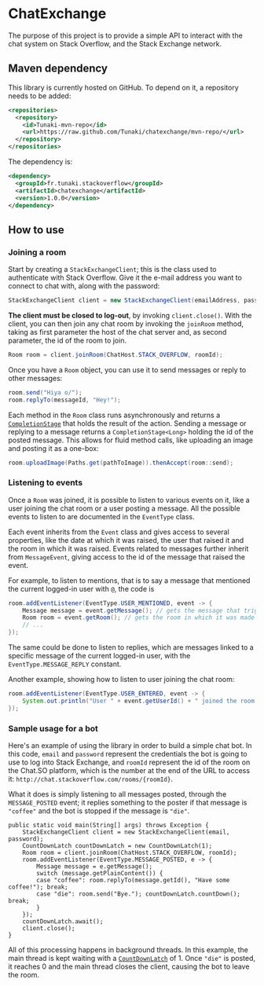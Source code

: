 # ChatExchange

The purpose of this project is to provide a simple API to interact with the chat system on Stack Overflow, and the Stack Exchange network.

## Maven dependency

This library is currently hosted on GitHub. To depend on it, a repository needs to be added:

```xml
<repositories>
  <repository>
    <id>Tunaki-mvn-repo</id>
    <url>https://raw.github.com/Tunaki/chatexchange/mvn-repo/</url>
  </repository>
</repositories>
```

The dependency is:

```xml
<dependency>
  <groupId>fr.tunaki.stackoverflow</groupId>
  <artifactId>chatexchange</artifactId>
  <version>1.0.0</version>
</dependency>
```

## How to use

### Joining a room

Start by creating a `StackExchangeClient`; this is the class used to authenticate with Stack Overflow. Give it the e-mail address you want to connect to chat with, along with the password:

```java
StackExchangeClient client = new StackExchangeClient(emailAddress, password);
```

**The client must be closed to log-out**, by invoking `client.close()`. With the client, you can then join any chat room by invoking the `joinRoom` method, taking as first parameter the host of the chat server and, as second parameter, the id of the room to join.

```java
Room room = client.joinRoom(ChatHost.STACK_OVERFLOW, roomId);
```

Once you have a `Room` object, you can use it to send messages or reply to other messages:

```java
room.send("Hiya o/");
room.replyTo(messageId, "Hey!");
```

Each method in the `Room` class runs asynchronously and returns a [`CompletionStage`](https://docs.oracle.com/javase/8/docs/api/java/util/concurrent/CompletionStage.html) that holds the result of the action. Sending a message or replying to a message returns a `CompletionStage<Long>` holding the id of the posted message. This allows for fluid method calls, like uploading an image and posting it as a one-box:

```java
room.uploadImage(Paths.get(pathToImage)).thenAccept(room::send);
```

### Listening to events

Once a `Room` was joined, it is possible to listen to various events on it, like a user joining the chat room or a user posting
a message. All the possible events to listen to are documented in the `EventType` class.

Each event inherits from the `Event` class and gives access to several properties, like the date at which it was raised, the user that raised it and the room in which it was raised. Events related to messages further inherit from `MessageEvent`, giving access
to the id of the message that raised the event.

For example, to listen to mentions, that is to say a message that mentioned the current logged-in user with `@`, the code is

```java
room.addEventListener(EventType.USER_MENTIONED, event -> {
	Message message = event.getMessage(); // gets the message that triggered the mention 
	Room room = event.getRoom(); // gets the room in which it was made
	// ...
});
```

The same could be done to listen to replies, which are messages linked to a specific message of the current logged-in user,
with the `EventType.MESSAGE_REPLY` constant.

Another example, showing how to listen to user joining the chat room:

```java
room.addEventListener(EventType.USER_ENTERED, event -> {
	System.out.println("User " + event.getUserId() + " joined the room " + event.getRoomId());
});
```

### Sample usage for a bot

Here's an example of using the library in order to build a simple chat bot. In this code, `email` and `password` represent
the credentials the bot is going to use to log into Stack Exchange, and `roomId` represent the id of the room on the Chat.SO
platform, which is the number at the end of the URL to access it: `http://chat.stackoverflow.com/rooms/{roomId}`.

What it does is simply listening to all messages posted, through the `MESSAGE_POSTED` event; it replies something to the poster if that message is `"coffee"` and the bot is stopped if the message is `"die"`.

```
public static void main(String[] args) throws Exception {
	StackExchangeClient client = new StackExchangeClient(email, password);
	CountDownLatch countDownLatch = new CountDownLatch(1);
    Room room = client.joinRoom(ChatHost.STACK_OVERFLOW, roomId);
    room.addEventListener(EventType.MESSAGE_POSTED, e -> {
    	Message message = e.getMessage();
        switch (message.getPlainContent()) {
        case "coffee": room.replyTo(message.getId(), "Have some coffee!"); break;
        case "die": room.send("Bye."); countDownLatch.countDown(); break;
        }
    });
    countDownLatch.await();
    client.close();
}
```

All of this processing happens in background threads. In this example, the main thread is kept waiting with a [`CountDownLatch`](https://docs.oracle.com/javase/8/docs/api/java/util/concurrent/CountDownLatch.html) of 1. Once `"die"` is posted, it reaches 0 and the main thread closes the client, causing the bot to leave the room. 
